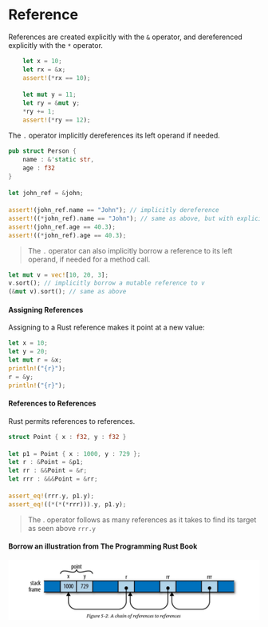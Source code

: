 # Reference

References are created explicitly with the `&` operator, and dereferenced explicitly with the `*` operator.

```rust 
    let x = 10;
    let rx = &x;
    assert!(*rx == 10);

    let mut y = 11;
    let ry = &mut y;
    *ry += 1; 
    assert!(*ry == 12);
```

The `.` operator implicitly dereferences its left operand if needed.

```rust
pub struct Person {
    name : &'static str,
    age : f32
}

let john_ref = &john;

assert!(john_ref.name == "John"); // implicitly dereference
assert!((*john_ref).name == "John"); // same as above, but with explicit dereference
assert!(john_ref.age == 40.3);
assert!((*john_ref).age == 40.3);
```

> The `.` operator can also implicitly borrow a reference to its left operand, if needed for a method call.

```rust
let mut v = vec![10, 20, 3];
v.sort(); // implicitly borrow a mutable reference to v
(&mut v).sort(); // same as above
```

#### Assigning References
Assigning to a Rust reference makes it point at a new value:
```rust 
let x = 10;
let y = 20;
let mut r = &x;
println!("{r}");
r = &y;
println!("{r}");
```

#### References to References
Rust permits references to references.
```rust 
struct Point { x : f32, y : f32 }

let p1 = Point { x : 1000, y : 729 };
let r : &Point = &p1;
let rr : &&Point = &r;
let rrr : &&&Point = &rr;

assert_eq!(rrr.y, p1.y);
assert_eq!((*(*(*rrr))).y, p1.y);
```
> The . operator follows as many references as it takes to find its target as seen above `rrr.y`

#### Borrow an illustration from The Programming Rust Book
![image](../assets/refs_to_refs.jpg)
